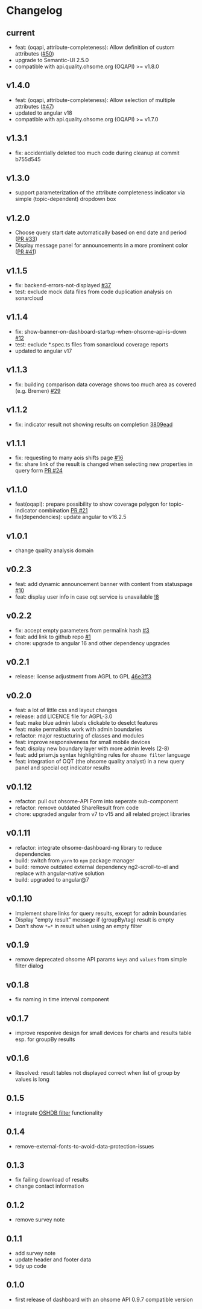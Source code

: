 Changelog
=========

## current
* feat: (oqapi, attribute-completeness): Allow definition of custom attributes ([#50])
* upgrade to Semantic-UI 2.5.0
* compatible with api.quality.ohsome.org (OQAPI) >= v1.8.0

[#50]: https://github.com/GIScience/ohsome-dashboard/issues/50

## v1.4.0
* feat: (oqapi, attribute-completeness): Allow selection of multiple attributes ([#47])
* updated to angular v18
* compatible with api.quality.ohsome.org (OQAPI) >= v1.7.0

[#47]: https://github.com/GIScience/ohsome-dashboard/issues/47

## v1.3.1
* fix: accidentially deleted too much code during cleanup at commit b755d545

## v1.3.0 
* support parameterization of the attribute completeness indicator via simple (topic-dependent) dropdown box

## v1.2.0
* Choose query start date automatically based on end date and period ([PR #33])
* Display message panel for announcements in a more prominent color ([PR #41])

[PR #33]:https://github.com/GIScience/ohsome-dashboard/pull/33
[PR #41]:https://github.com/GIScience/ohsome-dashboard/pull/41

## v1.1.5
* fix: backend-errors-not-displayed [#37]
* test: exclude mock data files from code duplication analysis on sonarcloud

[#37]: https://github.com/GIScience/ohsome-dashboard/issues/37

## v1.1.4
* fix: show-banner-on-dashboard-startup-when-ohsome-api-is-down [#12]
* test: exclude *.spec.ts files from sonarcloud coverage reports
* updated to angular v17

[#12]: https://github.com/GIScience/ohsome-dashboard/issues/12

## v1.1.3
* fix: building comparison data coverage shows too much area as covered (e.g. Bremen) [#29]

[#29]:https://github.com/GIScience/ohsome-dashboard/issues/29

## v1.1.2
* fix: indicator result not showing results on completion [3809ead]

[3809ead]:https://github.com/GIScience/ohsome-dashboard/commit/3809ead9c1b0cb58be631585ac53a91ae8ea21da

## v1.1.1
* fix: requesting to many aois shifts page [#16] 
* fix: share link of the result is changed when selecting new properties in query form [PR #24]

[#16]: https://github.com/GIScience/ohsome-dashboard/issues/16
[PR #24]: https://github.com/GIScience/ohsome-dashboard/pull/24 

## v1.1.0
* feat(oqapi): prepare possibility to show coverage polygon for topic-indicator combination [PR #21]
* fix(dependencies): update angular to v16.2.5

[PR #21]: https://github.com/GIScience/ohsome-dashboard/pull/21

## v1.0.1
* change quality analysis domain

## v0.2.3
* feat: add dynamic announcement banner with content from statuspage [#10]
* feat: display user info in case oqt service is unavailable [!8]

[!8]: https://github.com/GIScience/ohsome-dashboard/pull/8
[#10]: https://github.com/GIScience/ohsome-dashboard/issues/10

## v0.2.2
* fix: accept empty parameters from permalink hash [#3]
* feat: add link to github repo [#1]
* chore: upgrade to angular 16 and other dependency upgrades

[#1]: https://github.com/GIScience/ohsome-dashboard/issues/1
[#3]: https://github.com/GIScience/ohsome-dashboard/issues/3

## v0.2.1
* release: license adjustment from AGPL to GPL [46e3ff3]

[46e3ff3]: https://github.com/GIScience/ohsome-dashboard/commit/46e3ff31a9be0c22d8b3a54553da0474988c9c8e

## v0.2.0
* feat: a lot of little css and layout changes
* release: add LICENCE file for AGPL-3.0
* feat: make blue admin labels clickable to deselct features
* feat: make permalinks work with admin boundaries
* refactor: major restucturing of classes and modules
* feat: improve responsiveness for small mobile devices
* feat: display new boundary layer with more admin levels (2-8)
* feat: add prism.js syntax highlighting rules for `ohsome filter` language
* feat: integration of OQT (the ohsome quality analyst) in a new query panel and special oqt indicator results

## v0.1.12
* refactor: pull out ohsome-API Form into seperate sub-component
* refactor: remove outdated ShareResult from code
* chore: upgraded angular from v7 to v15 and all related project libraries

## v0.1.11
* refactor: integrate ohsome-dashboard-ng library to reduce dependencies
* build: switch from `yarn` to `npm` package manager
* build: remove outdated external dependency ng2-scroll-to-el and replace with angular-native solution
* build: upgraded to angular@7

## v0.1.10
* Implement share links for query results, except for admin boundaries 
* Display "empty result" message if (groupBy/tag) result is empty
* Don't show `*=*` in result when using an empty filter

## v0.1.9
* remove deprecated ohsome API params `keys` and `values` from simple filter dialog

## v0.1.8
* fix naming in time interval component

## v0.1.7
* improve responive design for small devices for charts and results table esp. for groupBy results

## v0.1.6
* Resolved: result tables not displayed correct when list of group by values is long

## 0.1.5
* integrate [OSHDB filter](https://github.com/GIScience/oshdb/tree/master/oshdb-filter) functionality

## 0.1.4
* remove-external-fonts-to-avoid-data-protection-issues

## 0.1.3

* fix failing download of results
* change contact information

## 0.1.2

* remove survey note

## 0.1.1

* add survey note
* update header and footer data
* tidy up code

## 0.1.0

* first release of dashboard with an ohsome API 0.9.7 compatible version
